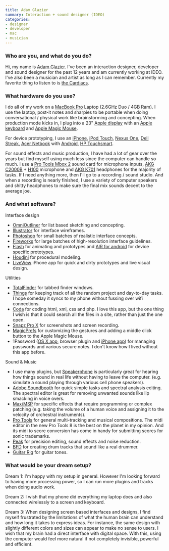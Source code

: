 ```yaml
---
title: Adam Glazier
summary: Interaction + sound designer (IDEO)
categories:
- designer
- developer
- mac
- musician
---
```


### Who are you, and what do you do?

Hi, my name is [Adam Glazier](http://www.adamglazier.com/ "Adam's website."). I've been an interaction designer, developer and sound designer for the past 12 years and am currently working at IDEO. I've also been a musician and artist as long as I can remember. Currently my favorite thing to listen to is [the Cardiacs](http://www.youtube.com/watch?v=gNdnOTvGbJQ "A video of the Cardiacs.").

### What hardware do you use?

I do all of my work on a [MacBook Pro][macbook-pro] Laptop (2.6GHz Duo / 4GB Ram). I use the laptop, post-it notes and sharpies to be portable when doing conversational / physical work like brainstorming and concepting. When production mode kicks in, I plug into a 23" [Apple display][cinema-display] with an [Apple keyboard][keyboard] and [Apple Magic Mouse][magic-mouse].

For device prototyping, I use an [iPhone][], [iPod Touch][ipod-touch], [Nexus One][nexus-one], [Dell Streak][streak], [Acer Netbook][aspire-one-d250] with [Android][], [HP Touchsmart][touchsmart-iq816].

For sound effects and music production, I have had a lot of gear over the years but find myself using much less since the computer can handle so much. I use a [Pro Tools Mbox 2][mbox] sound card for microphone inputs, [AKG C2000B][c-2000-b] + [H100][h100] microphone and [AKG K701][k-701] headphones for the majority of tasks. If I need anything more, then I'll go to a recording / sound studio. And when a recording is nearly finished, I use a variety of computer speakers and shitty headphones to make sure the final mix sounds decent to the average joe.

### And what software?

Interface design

* [OmniOutliner][] for list based sketching and concepting.
* [Illustrator][] for interface wireframes.
* [Photoshop][] for small batches of realistic interface concepts.
* [Fireworks][] for large batches of high-resolution interface guidelines.
* [Flash][] for animating and prototypes and [AIR for android][air-android] for device specific prototypes.
* [Houdini][] for procedural modeling.
* [LiveView][liveview-ios] iPhone app for quick and dirty prototypes and live visual design.

Utilities

* [TotalFinder][] for tabbed finder windows.
* [Things][] for keeping track of all the random project and day-to-day tasks. I hope someday it syncs to my phone without fussing over wifi connections.
* [Coda][] for coding html, xml, css and php. I love this app, but the one thing I wish is that it could search all the files in a site, rather than just the one open.
* [Snapz Pro X][snapz-pro-x] for screenshots and screen recording.
* [MagicPrefs][] for customizing the gestures and adding a middle click button to the Apple Magic Mouse.
* 1Password ([OS X app][1password], browser plugin and [iPhone app][1password-ios]) for managing passwords and various secure notes. I don't know how I lived without this app before.

Sound & Music

* I use many plugins, but [Speakerphone][] is particularly great for hearing how things sound in real life without having to leave the computer. (e.g. simulate a sound playing through various cell phone speakers).
* [Adobe Soundbooth][soundbooth] for quick simple tasks and spectral analysis editing. The spectral editor is great for removing unwanted sounds like lip smacking in voice overs.
* [Max/MSP][max] for specific effects that require programming or complex patching (e.g. taking the volume of a human voice and assigning it to the velocity of orchestral instruments).
* [Pro Tools][pro-tools] for general multi-tracking and musical compositions. The midi editor in the new Pro Tools 8 is the best on the planet in my opinion. And its midi to score conversion has come in handy for submitting scores for sonic trademarks.
* [Peak][] for precision editing, sound effects and noise reduction.
* [BFD][] for creating drum tracks that sound like a real drummer.
* [Guitar Rig][guitar-rig-pro] for guitar tones.

### What would be your dream setup?

Dream 1: I'm happy with my setup in general. However I'm looking forward to having more processing power, so I can run more plugins and tracks when doing audio work.

Dream 2: I wish that my phone did everything my laptop does and also connected wirelessly to a screen and keyboard.

Dream 3: When designing screen based interfaces and designs, I find myself frustrated by the limitations of what the human brain can understand and how long it takes to express ideas. For instance, the same design with slightly different colors and sizes can appear to make no sense to users. I wish that my brain had a direct interface with digital space. With this, using the computer would feel more natural if not completely invisible, powerful and efficient.

[aspire-one-d250]: https://www.amazon.com/Acer-Aspire-D250-1958-Sapphire-Blue/dp/B0039VRP3W "A 10.1 inch netbook computer."
[c-2000-b]: https://www.akg.com/pro/p/c2000b "A recording microphone."
[cinema-display]: https://en.wikipedia.org/wiki/Apple_Cinema_Display "An LCD display."
[h100]: https://www.akg.com/H100-1292.html?pid=1909 "A microphone mount."
[iphone]: https://en.wikipedia.org/wiki/IPhone_(1st_generation) "A smartphone."
[ipod-touch]: https://www.apple.com/ipod-touch/ "It's like an iPhone, without the phone bit."
[k-701]: https://www.akg.com/personal/K%20701,pcp_id,165,pid,1,_psmand,1.html "Headphones."
[keyboard]: https://www.apple.com/keyboard/ "The keyboard."
[macbook-pro]: https://www.apple.com/macbook-pro/ "A laptop."
[magic-mouse]: https://www.apple.com/magicmouse/ "A multi-touch mouse."
[mbox]: https://www.avid.com/US/Products/Mbox "A USB-powered audio/MIDI production system."
[nexus-one]: https://en.wikipedia.org/wiki/Nexus_One "An Android-based smartphone."
[streak]: https://en.wikipedia.org/wiki/Dell_Streak "A portable media device with a multi-touch display."
[touchsmart-iq816]: http://h10025.www1.hp.com/ewfrf/wc/product?product=3809131&lc=en&cc=us&dlc=en&lang=en&cc=us "An all-in-one desktop PC."
[1password-ios]: https://itunes.apple.com/us/app/1password-password-manager/id568903335 "Password storage software for the iPhone."
[1password]: https://1password.com "Password management software for Mac OS X."
[air-android]: https://play.google.com/store/apps/details?id=com.adobe.air "Software to convert ActionScript applications to Android apps."
[android]: https://developers.google.com/android/?csw=1 "A mobile phone platform."
[bfd]: https://www.fxpansion.com/products/bfd3/ "Drum studio software."
[coda]: https://panic.com/coda/ "A single-window HTML/web tool for the Mac."
[fireworks]: https://creative.adobe.com/products/fireworks "A graphics and work tool for the Mac."
[flash]: https://en.wikipedia.org/wiki/Adobe_Flash "A software and animation editor."
[guitar-rig-pro]: https://www.native-instruments.com/en/products/komplete/guitar/guitar-rig-5-pro/ "Guitar and bass audio software."
[houdini]: https://archive.sidefx.com/index.php?Itemid=270&id=1021&option=com_content&task=view "3D modelling and animation software."
[illustrator]: https://www.adobe.com/products/illustrator.html "A vector graphics editor."
[liveview-ios]: https://itunes.apple.com/us/app/liveview/id301069270 "An iPhone remote screen viewer app for design and prototyping."
[magicprefs]: http://magicprefs.com/ "A Mac OS X prefpane that adds extra options to the Magic Mouse."
[max]: https://cycling74.com/products/max/ "A visual programming environment."
[omnioutliner]: https://www.omnigroup.com/omnioutliner/ "To-do/task management software for Mac OS X."
[peak]: https://www.pcworld.com/article/157969/article.html "A music creation and editing tool."
[photoshop]: https://www.adobe.com/products/photoshop.html "A bitmap image editor."
[pro-tools]: https://www.avid.com/US/products/Pro-Tools-8-Software "Audio editing and processing software."
[snapz-pro-x]: https://www.ambrosiasw.com/utilities/snapzprox/ "A screenshot and screencast tool for Mac OS X."
[soundbooth]: https://en.wikipedia.org/wiki/Adobe_Soundbooth "Audio editing software."
[speakerphone]: https://www.audioease.com/Pages/Speakerphone/speakerphone.html "An audio plug-in to mimic various speakers."
[things]: https://culturedcode.com/things/ "A task management application for the Mac."
[totalfinder]: https://totalfinder.binaryage.com/ "Software that adds extra features (tabs, etc.) to Mac OS X's Finder."
